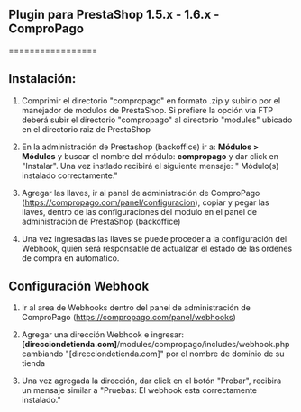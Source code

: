 ## Plugin para PrestaShop 1.5.x - 1.6.x - ComproPago 
 
=================

## Instalación:

1. Comprimir el directorio "compropago" en formato .zip y subirlo por el manejador de modulos de PrestaShop. Si prefiere la opción vía FTP deberá subir el directorio "compropago" al directorio "modules" ubicado en el directorio raiz de PrestaShop
	
2. En la administración de Prestashop (backoffice) ir a: **Módulos > Módulos** y buscar el nombre del módulo: **compropago** y dar click en "Instalar". Una vez instlado recibirá el siguiente mensaje: " Módulo(s) instalado correctamente."<br />

3. Agregar las llaves, ir al panel de administración de ComproPago (https://compropago.com/panel/configuracion), copiar y pegar las llaves, dentro de las configuraciones del modulo en el panel de administración de PrestaShop (backoffice)

4. Una vez ingresadas las llaves se puede proceder a la configuración del Webhook, quien será responsable de actualizar el estado de las ordenes de compra en automatico. 


## Configuración Webhook

1. Ir al area de Webhooks dentro del panel de administración de ComproPago (https://compropago.com/panel/webhooks)

2. Agregar una dirección Webhook e ingresar: <b> [direcciondetienda.com]</b>/modules/compropago/includes/webhook.php cambiando "[direcciondetienda.com]" por el nombre de dominio de su tienda

3. Una vez agregada la dirección, dar click en el botón "Probar", recibira un mensaje similar a "Pruebas: El webhook esta correctamente instalado."

